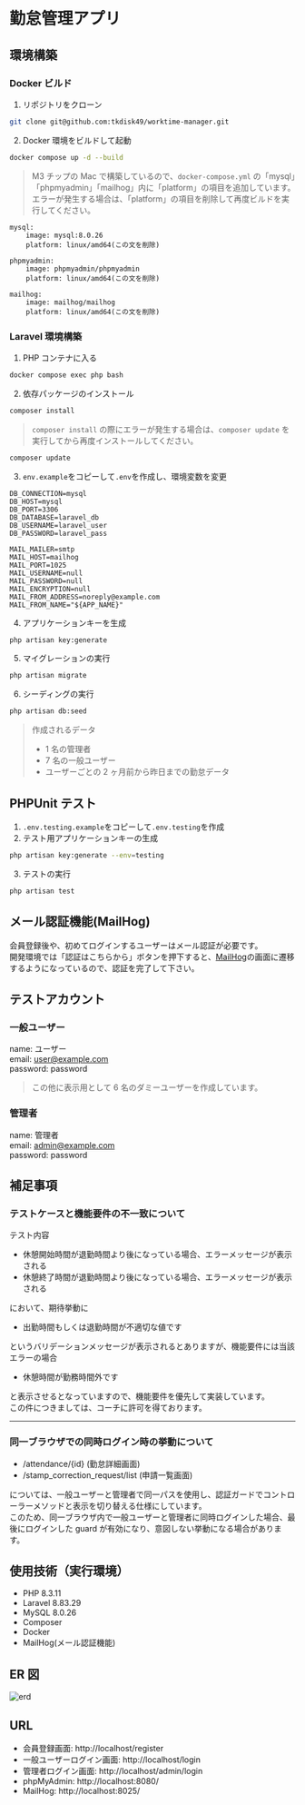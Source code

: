 # 勤怠管理アプリ

## 環境構築

### Docker ビルド

1. リポジトリをクローン

```zsh
git clone git@github.com:tkdisk49/worktime-manager.git
```

2. Docker 環境をビルドして起動

```zsh
docker compose up -d --build
```

> M3 チップの Mac で構築しているので、`docker-compose.yml` の「mysql」「phpmyadmin」「mailhog」内に「platform」の項目を追加しています。  
> エラーが発生する場合は、「platform」の項目を削除して再度ビルドを実行してください。

```text
mysql:
    image: mysql:8.0.26
    platform: linux/amd64(この文を削除)

phpmyadmin:
    image: phpmyadmin/phpmyadmin
    platform: linux/amd64(この文を削除)

mailhog:
    image: mailhog/mailhog
    platform: linux/amd64(この文を削除)
```

### Laravel 環境構築

1. PHP コンテナに入る

```zsh
docker compose exec php bash
```

2. 依存パッケージのインストール

```bash
composer install
```

> `composer install` の際にエラーが発生する場合は、`composer update` を実行してから再度インストールしてください。

```bash
composer update
```

3. `env.example`をコピーして`.env`を作成し、環境変数を変更

```env
DB_CONNECTION=mysql
DB_HOST=mysql
DB_PORT=3306
DB_DATABASE=laravel_db
DB_USERNAME=laravel_user
DB_PASSWORD=laravel_pass

MAIL_MAILER=smtp
MAIL_HOST=mailhog
MAIL_PORT=1025
MAIL_USERNAME=null
MAIL_PASSWORD=null
MAIL_ENCRYPTION=null
MAIL_FROM_ADDRESS=noreply@example.com
MAIL_FROM_NAME="${APP_NAME}"
```

4. アプリケーションキーを生成

```bash
php artisan key:generate
```

5. マイグレーションの実行

```bash
php artisan migrate
```

6. シーディングの実行

```bash
php artisan db:seed
```

> 作成されるデータ
>
> - 1 名の管理者
> - 7 名の一般ユーザー
> - ユーザーごとの 2 ヶ月前から昨日までの勤怠データ

## PHPUnit テスト

1. `.env.testing.example`をコピーして`.env.testing`を作成
2. テスト用アプリケーションキーの生成

```bash
php artisan key:generate --env=testing
```

3. テストの実行

```bash
php artisan test
```

## メール認証機能(MailHog)

会員登録後や、初めてログインするユーザーはメール認証が必要です。  
開発環境では「認証はこちらから」ボタンを押下すると、[MailHog](http://localhost:8025/)の画面に遷移するようになっているので、認証を完了して下さい。

## テストアカウント

### 一般ユーザー

name: ユーザー  
email: user@example.com  
password: password

> この他に表示用として 6 名のダミーユーザーを作成しています。

### 管理者

name: 管理者  
email: admin@example.com  
password: password

## 補足事項

### テストケースと機能要件の不一致について

テスト内容

- 休憩開始時間が退勤時間より後になっている場合、エラーメッセージが表示される
- 休憩終了時間が退勤時間より後になっている場合、エラーメッセージが表示される

において、期待挙動に

- 出勤時間もしくは退勤時間が不適切な値です

というバリデーションメッセージが表示されるとありますが、機能要件には当該エラーの場合

- 休憩時間が勤務時間外です

と表示させるとなっていますので、機能要件を優先して実装しています。  
この件につきましては、コーチに許可を得ております。

---

### 同一ブラウザでの同時ログイン時の挙動について

- /attendance/{id} (勤怠詳細画面)
- /stamp_correction_request/list (申請一覧画面)

については、一般ユーザーと管理者で同一パスを使用し、認証ガードでコントローラーメソッドと表示を切り替える仕様にしています。  
このため、同一ブラウザ内で一般ユーザーと管理者に同時ログインした場合、最後にログインした guard が有効になり、意図しない挙動になる場合があります。

## 使用技術（実行環境）

- PHP 8.3.11
- Laravel 8.83.29
- MySQL 8.0.26
- Composer
- Docker
- MailHog(メール認証機能)

## ER 図

![erd](erd.png)

## URL

- 会員登録画面: http://localhost/register
- 一般ユーザーログイン画面: http://localhost/login
- 管理者ログイン画面: http://localhost/admin/login
- phpMyAdmin: http://localhost:8080/
- MailHog: http://localhost:8025/
